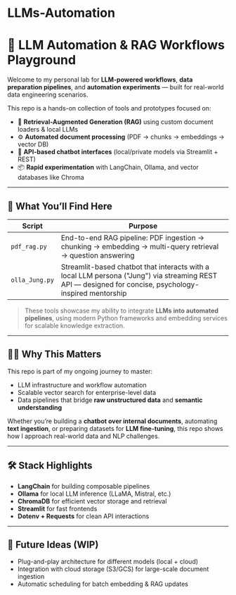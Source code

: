 ﻿# LLMs-Automation
# 🔧 LLM Automation & RAG Workflows Playground

Welcome to my personal lab for **LLM-powered workflows**, **data preparation pipelines**, and **automation experiments** — built for real-world data engineering scenarios.

This repo is a hands-on collection of tools and prototypes focused on:
- 🧠 **Retrieval-Augmented Generation (RAG)** using custom document loaders & local LLMs
- ⚙️ **Automated document processing** (PDF → chunks → embeddings → vector DB)
- 💬 **API-based chatbot interfaces** (local/private models via Streamlit + REST)
- 📦 **Rapid experimentation** with LangChain, Ollama, and vector databases like Chroma

---

## 🚀 What You’ll Find Here

| Script | Purpose |
|--------|---------|
| `pdf_rag.py` | End-to-end RAG pipeline: PDF ingestion → chunking → embedding → multi-query retrieval → question answering |
`olla_Jung.py` | Streamlit-based chatbot that interacts with a local LLM persona ("Jung") via streaming REST API — designed for concise, psychology-inspired mentorship |


> These tools showcase my ability to integrate **LLMs into automated pipelines**, using modern Python frameworks and embedding services for scalable knowledge extraction.

---

## 👨‍💻 Why This Matters

This repo is part of my ongoing journey to master:
- LLM infrastructure and workflow automation
- Scalable vector search for enterprise-level data
- Data pipelines that bridge **raw unstructured data** and **semantic understanding**

Whether you’re building a **chatbot over internal documents**, automating **text ingestion**, or preparing datasets for **LLM fine-tuning**, this repo shows how I approach real-world data and NLP challenges.

---

## 🛠 Stack Highlights

- **LangChain** for building composable pipelines
- **Ollama** for local LLM inference (LLaMA, Mistral, etc.)
- **ChromaDB** for efficient vector storage and retrieval
- **Streamlit** for fast frontends
- **Dotenv + Requests** for clean API interactions

---

## 🌱 Future Ideas (WIP)

- Plug-and-play architecture for different models (local + cloud)
- Integration with cloud storage (S3/GCS) for large-scale document ingestion
- Automatic scheduling for batch embedding & RAG updates



